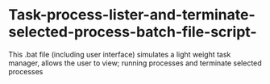 # Task-process-lister-and-terminate-selected-process-batch-file-script-
This .bat file (including user interface) simulates a light weight task manager, allows the user to view; running processes and terminate selected processes
